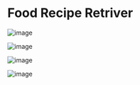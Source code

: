 # Food Recipe Retriver

![image](https://github.com/SriGanesh737/food-recipe-retrieval-frontend-/assets/105561173/0431f183-52f0-4dae-a4c9-86daaa32e03a)

![image](https://github.com/SriGanesh737/food-recipe-retrieval-frontend-/assets/105561173/b84c016a-bcda-4495-8897-8014aa8a9cca)

![image](https://github.com/SriGanesh737/food-recipe-retrieval-frontend-/assets/105561173/871c659e-e5aa-46c7-978b-f67b0e3b3276)

![image](https://github.com/SriGanesh737/food-recipe-retrieval-frontend-/assets/105561173/45ce94c9-fe1e-441a-b85c-7d151d719ece)
